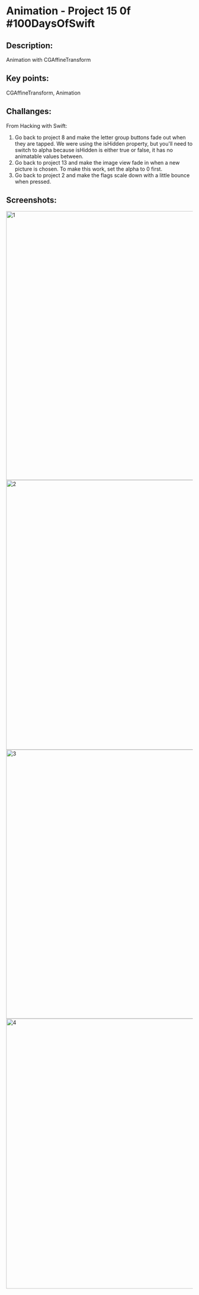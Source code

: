 # Animation - Project 15 0f #100DaysOfSwift

## Description:
Animation with CGAffineTransform 

## Key points:
CGAffineTransform, Animation

## Challanges:
From Hacking with Swift:

1. Go back to project 8 and make the letter group buttons fade out when they are tapped. We were using the isHidden property, but you'll need to switch to alpha because isHidden is either true or false, it has no animatable values between.
2. Go back to project 13 and make the image view fade in when a new picture is chosen. To make this work, set the alpha to 0 first.
3. Go back to project 2 and make the flags scale down with a little bounce when pressed.

## Screenshots:

<img width="724" alt="1" src="https://github.com/AleksandraSRB/100DaysOfSwift/assets/94380380/9555fb5a-4f67-4f96-b6ad-d1c6ddb49a85">

<img width="726" alt="2" src="https://github.com/AleksandraSRB/100DaysOfSwift/assets/94380380/484cce0b-9fb0-4969-8028-b18c5b623e0d">

<img width="724" alt="3" src="https://github.com/AleksandraSRB/100DaysOfSwift/assets/94380380/b787ced9-8cc6-4c09-97c1-ee928f8963af">

<img width="727" alt="4" src="https://github.com/AleksandraSRB/100DaysOfSwift/assets/94380380/d6e5e22a-0f60-467f-9b09-29a828981471">
